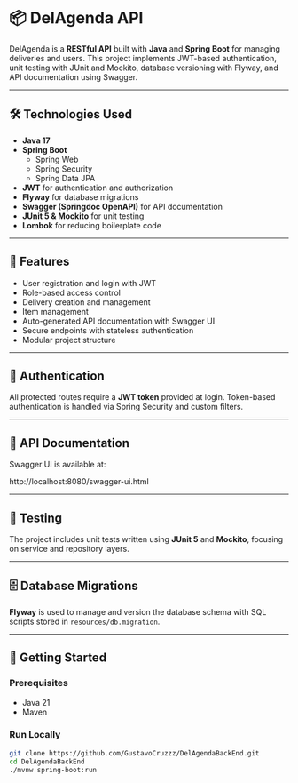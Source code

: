# 📦 DelAgenda API

DelAgenda is a **RESTful API** built with **Java** and **Spring Boot** for managing deliveries and users. This project implements JWT-based authentication, unit testing with JUnit and Mockito, database versioning with Flyway, and API documentation using Swagger.

---

## 🛠️ Technologies Used

- **Java 17**
- **Spring Boot**
  - Spring Web
  - Spring Security
  - Spring Data JPA
- **JWT** for authentication and authorization
- **Flyway** for database migrations
- **Swagger (Springdoc OpenAPI)** for API documentation
- **JUnit 5 & Mockito** for unit testing
- **Lombok** for reducing boilerplate code

---

## 🚀 Features

- User registration and login with JWT
- Role-based access control
- Delivery creation and management
- Item management
- Auto-generated API documentation with Swagger UI
- Secure endpoints with stateless authentication
- Modular project structure

---

## 🔐 Authentication

All protected routes require a **JWT token** provided at login. Token-based authentication is handled via Spring Security and custom filters.

---

## 📄 API Documentation

Swagger UI is available at:

http://localhost:8080/swagger-ui.html

---

## 🧪 Testing

The project includes unit tests written using **JUnit 5** and **Mockito**, focusing on service and repository layers.

---

## 🗄️ Database Migrations

**Flyway** is used to manage and version the database schema with SQL scripts stored in `resources/db.migration`.

---

## 🏁 Getting Started

### Prerequisites

- Java 21
- Maven

### Run Locally

```bash
git clone https://github.com/GustavoCruzzz/DelAgendaBackEnd.git
cd DelAgendaBackEnd
./mvnw spring-boot:run
